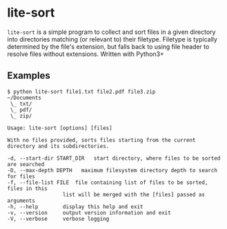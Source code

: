 # lite-sort
`lite-sort` is a simple program to collect and sort files in a given directory into directories
matching (or relevant to) their filetype. Filetype is typically determined by the file's extension,
but falls back to using file header to resolve files without extensions. Written with Python3+

## Examples
```console
$ python lite-sort file1.txt file2.pdf file3.zip
~/Documents
 \_ txt/
 \_ pdf/
 \_ zip/
```

```
Usage: lite-sort [options] [files]

With no files provided, sorts files starting from the current directory and its subdirectories.

-d, --start-dir START_DIR   start directory, where files to be sorted are searched
-D, --max-depth DEPTH   maximum filesystem directory depth to search for files
-f, --file-list FILE  file containing list of files to be sorted, files in this
                  list will be merged with the [files] passed as arguments
-h, --help        display this help and exit
-v, --version     output version information and exit
-V, --verbose     verbose logging
```
